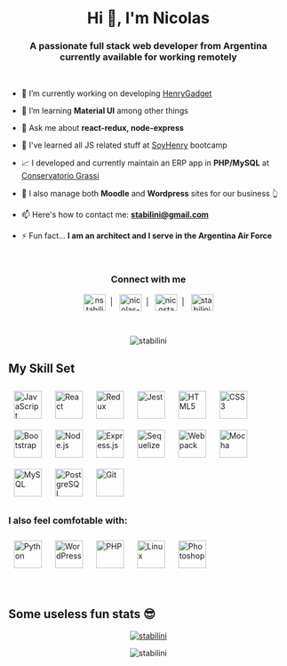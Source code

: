 <h1 align="center">Hi 👋, I'm Nicolas</h1>
<h3 align="center">A passionate full stack web developer from Argentina currently available for working remotely</h3>

<br />

- 🔭 I’m currently working on developing [HenryGadget](https://pf-henrygadget.onrender.com/)

- 🌱 I’m learning **Material UI** among other things

- 💬 Ask me about **react-redux, node-express**

- 💛 I've learned all JS related stuff at [SoyHenry](https://www.soyhenry.com/) bootcamp

- 📈 I developed and currently maintain an ERP app in **PHP/MySQL** at [Conservatorio Grassi](https://conservatoriograssi.com)

- 🏫 I also manage both **Moodle** and **Wordpress** sites for our business 👆

- 📫 Here's how to contact me: **stabilini@gmail.com**

- ⚡ Fun fact... **I am an architect and I serve in the Argentina Air Force**

<br />
<h3 align="center">Connect with me</h3>
<p align="center">
<a href="https://twitter.com/nstabilini" target="blank"><img align="center" src="https://raw.githubusercontent.com/rahuldkjain/github-profile-readme-generator/master/src/images/icons/Social/twitter.svg" alt="nstabilini" height="30" width="40" /></a>&nbsp;&nbsp;|&nbsp;&nbsp;
<a href="https://linkedin.com/in/nicolas-stabilini" target="blank"><img align="center" src="https://raw.githubusercontent.com/rahuldkjain/github-profile-readme-generator/master/src/images/icons/Social/linked-in-alt.svg" alt="nicolas-stabilini" height="30" width="40" /></a>&nbsp;&nbsp;|&nbsp;&nbsp;
<a href="https://instagram.com/nicostabilini" target="blank"><img align="center" src="https://raw.githubusercontent.com/rahuldkjain/github-profile-readme-generator/master/src/images/icons/Social/instagram.svg" alt="nicostabilini" height="30" width="40" /></a>&nbsp;&nbsp;|&nbsp;&nbsp;
<!-- <a href="https://www.youtube.com/c/stabilini" target="blank"><img align="center" src="https://raw.githubusercontent.com/rahuldkjain/github-profile-readme-generator/master/src/images/icons/Social/youtube.svg" alt="stabilini" height="30" width="40" /></a>&nbsp;&nbsp;|&nbsp;&nbsp; -->
<a href="https://www.hackerrank.com/stabilini" target="blank"><img align="center" src="https://raw.githubusercontent.com/rahuldkjain/github-profile-readme-generator/master/src/images/icons/Social/hackerrank.svg" alt="stabilini" height="30" width="40" /></a>
</p>
<br />
<p align="center"> <img src="https://komarev.com/ghpvc/?username=stabilini&label=Profile%20views&color=0e75b6&style=flat" alt="stabilini" /> </p>
<!-- <div align="center">
  <a href="https://paypal.me/stabilini" target="_blank" style="display: inline-block;">
      <img
          src="https://img.shields.io/badge/Donate-PayPal-blue.svg?style=flat-square&logo=paypal" 
          align="center"
      />
  </a>
  <a href="https://www.buymeacoffee.com/stabilini" target="_blank" style="display: inline-block;">
      <img
          src="https://img.shields.io/badge/Donate-Buy%20Me%20A%20Coffee-orange.svg?style=flat-square&logo=buymeacoffee" 
          align="center"
      />
  </a>
</div>  -->

## My Skill Set

<div align="left">  
<a href="https://www.javascript.com/" target="_blank"><img style="margin: 10px" src="https://profilinator.rishav.dev/skills-assets/javascript-original.svg" alt="JavaScript" height="50" /></a>  
<a href="https://reactjs.org/" target="_blank"><img style="margin: 10px" src="https://profilinator.rishav.dev/skills-assets/react-original-wordmark.svg" alt="React" height="50" /></a>  
<a href="https://redux.js.org/" target="_blank"><img style="margin: 10px" src="https://profilinator.rishav.dev/skills-assets/redux-original.svg" alt="Redux" height="50" /></a>  
<a href="https://www.jestjs.io/" target="_blank"><img style="margin: 10px" src="https://profilinator.rishav.dev/skills-assets/jest.svg" alt="Jest" height="50" /></a>  
<a href="https://en.wikipedia.org/wiki/HTML5" target="_blank"><img style="margin: 10px" src="https://profilinator.rishav.dev/skills-assets/html5-original-wordmark.svg" alt="HTML5" height="50" /></a>  
<a href="https://www.w3schools.com/css/" target="_blank"><img style="margin: 10px" src="https://profilinator.rishav.dev/skills-assets/css3-original-wordmark.svg" alt="CSS3" height="50" /></a>
<a href="https://getbootstrap.com/docs/3.4/javascript/" target="_blank"><img style="margin: 10px" src="https://profilinator.rishav.dev/skills-assets/bootstrap-plain.svg" alt="Bootstrap" height="50" /></a>
<a href="https://nodejs.org/" target="_blank"><img style="margin: 10px" src="https://profilinator.rishav.dev/skills-assets/nodejs-original-wordmark.svg" alt="Node.js" height="50" /></a>  
<a href="https://expressjs.com/" target="_blank"><img style="margin: 10px" src="https://profilinator.rishav.dev/skills-assets/express-original-wordmark.svg" alt="Express.js" height="50" /></a>  
<a href="https://sequelize.org/" target="_blank"><img style="margin: 10px" src="https://seeklogo.com/images/S/sequelize-logo-9A5075DB9F-seeklogo.com.png" alt="Sequelize" height="50" /></a>  
<a href="https://webpack.js.org/" target="_blank"><img style="margin: 10px" src="https://profilinator.rishav.dev/skills-assets/webpack-original.svg" alt="Webpack" height="50" /></a>  
<a href="https://mochajs.org/" target="_blank"><img style="margin: 10px" src="https://profilinator.rishav.dev/skills-assets/mocha.png" alt="Mocha" height="50" /></a>  
<a href="https://www.mysql.com/" target="_blank"><img style="margin: 10px" src="https://profilinator.rishav.dev/skills-assets/mysql-original-wordmark.svg" alt="MySQL" height="50" /></a>  
<a href="https://www.postgresql.org/" target="_blank"><img style="margin: 10px" src="https://profilinator.rishav.dev/skills-assets/postgresql-original-wordmark.svg" alt="PostgreSQL" height="50" /></a>
<a href="https://github.com/" target="_blank"><img style="margin: 10px" src="https://profilinator.rishav.dev/skills-assets/git-scm-icon.svg" alt="Git" height="50" /></a>

### I also feel comfotable with:
<a href="https://www.python.org/" target="_blank"><img style="margin: 10px" src="https://profilinator.rishav.dev/skills-assets/python-original.svg" alt="Python" height="50" /></a>
<a href="https://wordpress.com/" target="_blank"><img style="margin: 10px" src="https://profilinator.rishav.dev/skills-assets/wordpress.png" alt="WordPress" height="50" /></a>
<a href="https://www.php.net/" target="_blank"><img style="margin: 10px" src="https://profilinator.rishav.dev/skills-assets/php-original.svg" alt="PHP" height="50" /></a>
<a href="https://www.linux.org/" target="_blank"><img style="margin: 10px" src="https://profilinator.rishav.dev/skills-assets/linux-original.svg" alt="Linux" height="50" /></a>
<a href="https://www.adobe.com/in/products/photoshop.html" target="_blank"><img style="margin: 10px" src="https://profilinator.rishav.dev/skills-assets/photoshop-plain.svg" alt="Photoshop" height="50" /></a>
 
</div>

<br />

## Some useless fun stats 😎
<div align="center">

  <a href="https://github.com/ryo-ma/github-profile-trophy"><img src="https://github-profile-trophy.vercel.app/?username=stabilini" alt="stabilini" /></a>
  
  <!-- ![Anurag's GitHub stats](https://github-readme-stats.vercel.app/api?username=stabilini) -->
  
  <!-- ![Top Langs](https://github-readme-stats.vercel.app/api/top-langs/?username=stabilini) -->

  <img src="https://github-readme-streak-stats.herokuapp.com/?user=stabilini&" alt="stabilini" />

</div>


<!-- <p><img align="left" src="https://github-readme-stats.vercel.app/api/top-langs?username=stabilini&show_icons=true&locale=en&layout=compact" alt="stabilini" /></p>

<p>&nbsp;<img align="center" src="https://github-readme-stats.vercel.app/api?username=stabilini&show_icons=true&locale=en" alt="stabilini" /></p>  -->
